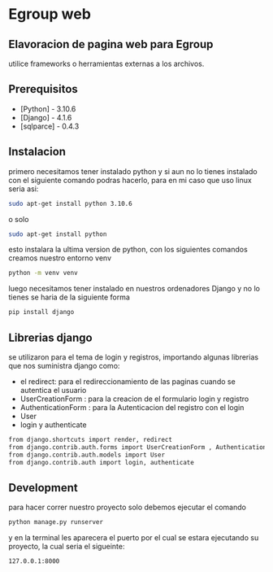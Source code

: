# Egroup web
## Elavoracion de pagina web para Egroup

utilice frameworks o herramientas externas a los
archivos.

## Prerequisitos

- [Python] - 3.10.6
- [Django] - 4.1.6
- [sqlparce] - 0.4.3 

## Instalacion

primero necesitamos tener instalado python y si aun no lo tienes instalado con 
el siguiente comando podras hacerlo, para en mi caso que uso linux seria asi:

```sh
sudo apt-get install python 3.10.6
```
o solo 
```sh
sudo apt-get install python
```
esto instalara la ultima version de python, con los siguientes comandos creamos nuestro entorno venv
```sh
python -m venv venv
```
luego necesitamos tener instalado en nuestros ordenadores Django 
y no lo tienes se haria de la siguiente forma

```sh
pip install django
```


## Librerias django

se utilizaron para el tema de login y registros, 
importando algunas librerias que nos suministra django como:

- el redirect: para el redireccionamiento de las paginas cuando se autentica el usuario 
- UserCreationForm : para la creacion de el formulario login y registro
- AuthenticationForm : para la Autenticacion del registro con el login 
- User
- login y authenticate

```sh
from django.shortcuts import render, redirect
from django.contrib.auth.forms import UserCreationForm , AuthenticationForm
from django.contrib.auth.models import User
from django.contrib.auth import login, authenticate
```

## Development

para hacer correr nuestro proyecto solo debemos ejecutar el comando 

```sh
python manage.py runserver
```

y en la terminal les aparecera el puerto por el cual se estara 
ejecutando su proyecto, la cual seria el sigueinte:

```sh
127.0.0.1:8000
```
